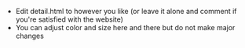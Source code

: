 - Edit detail.html to however you like (or leave it alone and comment if you're satisfied with the website)
- You can adjust color and size here and there but do not make major changes